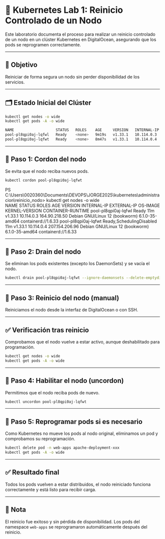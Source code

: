 # 🧪 Kubernetes Lab 1: Reinicio Controlado de un Nodo

Este laboratorio documenta el proceso para realizar un reinicio controlado de un nodo en un clúster Kubernetes en DigitalOcean, asegurando que los pods se reprogramen correctamente.

---

## 🔧 Objetivo

Reiniciar de forma segura un nodo sin perder disponibilidad de los servicios.

---

## 🗂️ Estado Inicial del Clúster

```bash
kubectl get nodes -o wide
kubectl get pods -A -o wide

NAME                   STATUS   ROLES    AGE     VERSION   INTERNAL-IP   EXTERNAL-IP      OS-IMAGE                         KERNEL-VERSION   CONTAINER-RUNTIME
pool-pl8qpi0aj-lqfwl   Ready    <none>   9m19s   v1.33.1   10.114.0.3    164.90.218.50    Debian GNU/Linux 12 (bookworm)   6.1.0-35-amd64   containerd://1.6.33
pool-pl8qpi0aj-lqfwt   Ready    <none>   8m47s   v1.33.1   10.114.0.4    207.154.206.96   Debian GNU/Linux 12 (bookworm)   6.1.0-35-amd64   containerd://1.6.33

```

---

## 📍 Paso 1: Cordon del nodo

Se evita que el nodo reciba nuevos pods.

```bash
kubectl cordon pool-pl8qpi0aj-lqfwt
```
PS C:\Users\0020360\Documents\DEVOPS\JORGE2025\kubernetes\administracion\reinicio_nodo> kubectl get nodes -o wide          
NAME                   STATUS                     ROLES    AGE   VERSION   INTERNAL-IP   EXTERNAL-IP      OS-IMAGE                         KERNEL-VERSION   CONTAINER-RUNTIME
pool-pl8qpi0aj-lqfwl   Ready                      <none>   11m   v1.33.1   10.114.0.3    164.90.218.50    Debian GNU/Linux 12 (bookworm)   6.1.0-35-amd64   containerd://1.6.33
pool-pl8qpi0aj-lqfwt   Ready,SchedulingDisabled   <none>   11m   v1.33.1   10.114.0.4    207.154.206.96   Debian GNU/Linux 12 (bookworm)   6.1.0-35-amd64   containerd://1.6.33


---

## 📍 Paso 2: Drain del nodo

Se eliminan los pods existentes (excepto los DaemonSets) y se vacía el nodo.

```bash
kubectl drain pool-pl8qpi0aj-lqfwt --ignore-daemonsets --delete-emptydir-data
```

---

## 📍 Paso 3: Reinicio del nodo (manual)

Reiniciamos el nodo desde la interfaz de DigitalOcean o con SSH.

---

## ✅ Verificación tras reinicio

Comprobamos que el nodo vuelve a estar activo, aunque deshabilitado para programación.

```bash
kubectl get nodes -o wide
kubectl get pods -A -o wide
```

---

## 📍 Paso 4: Habilitar el nodo (uncordon)

Permitimos que el nodo reciba pods de nuevo.

```bash
kubectl uncordon pool-pl8qpi0aj-lqfwt
```

---

## 📍 Paso 5: Reprogramar pods si es necesario

Como Kubernetes no mueve los pods al nodo original, eliminamos un pod y comprobamos su reprogramación.

```bash
kubectl delete pod -n web-apps apache-deployment-xxx
kubectl get pods -A -o wide
```

---

## ✅ Resultado final

Todos los pods vuelven a estar distribuidos, el nodo reiniciado funciona correctamente y está listo para recibir carga.

---

## 🧠 Nota

El reinicio fue exitoso y sin pérdida de disponibilidad. Los pods del namespace `web-apps` se reprogramaron automáticamente después del reinicio.
